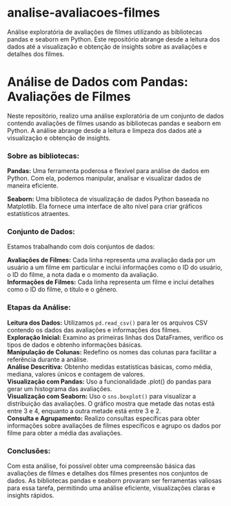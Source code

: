 # analise-avaliacoes-filmes
Análise exploratória de avaliações de filmes utilizando as bibliotecas pandas e seaborn em Python. Este repositório abrange desde a leitura dos dados até a visualização e obtenção de insights sobre as avaliações e detalhes dos filmes.

# Análise de Dados com Pandas: Avaliações de Filmes
Neste repositório, realizo uma análise exploratória de um conjunto de dados contendo avaliações de filmes usando as bibliotecas pandas e seaborn em Python. A análise abrange desde a leitura e limpeza dos dados até a visualização e obtenção de insights.

### Sobre as bibliotecas:
**Pandas:** Uma ferramenta poderosa e flexível para análise de dados em Python. Com ela, podemos manipular, analisar e visualizar dados de maneira eficiente.

**Seaborn:** Uma biblioteca de visualização de dados Python baseada no Matplotlib. Ela fornece uma interface de alto nível para criar gráficos estatísticos atraentes.

### Conjunto de Dados:
Estamos trabalhando com dois conjuntos de dados:

**Avaliações de Filmes:** Cada linha representa uma avaliação dada por um usuário a um filme em particular e inclui informações como o ID do usuário, o ID do filme, a nota dada e o momento da avaliação.  
**Informações de Filmes:** Cada linha representa um filme e inclui detalhes como o ID do filme, o título e o gênero.

### Etapas da Análise:
**Leitura dos Dados:** Utilizamos `pd.read_csv()` para ler os arquivos CSV contendo os dados das avaliações e informações dos filmes.  
**Exploração Inicial:** Examino as primeiras linhas dos DataFrames, verifico os tipos de dados e obtenho informações básicas.  
**Manipulação de Colunas:** Redefino os nomes das colunas para facilitar a referência durante a análise.  
**Análise Descritiva:** Obtenho medidas estatísticas básicas, como média, mediana, valores únicos e contagem de valores.  
**Visualização com Pandas:** Uso a funcionalidade .plot() do pandas para gerar um histograma das avaliações.  
**Visualização com Seaborn:** Uso o `sns.boxplot()` para visualizar a distribuição das avaliações. O gráfico mostra que metade das notas está entre 3 e 4, enquanto a outra metade está entre 3 e 2.  
**Consulta e Agrupamento:** Realizo consultas específicas para obter informações sobre avaliações de filmes específicos e agrupo os dados por filme para obter a média das avaliações.
 
### Conclusões:
Com esta análise, foi possível obter uma compreensão básica das avaliações de filmes e detalhes dos filmes presentes nos conjuntos de dados. As bibliotecas pandas e seaborn provaram ser ferramentas valiosas para essa tarefa, permitindo uma análise eficiente, visualizações claras e insights rápidos.

